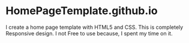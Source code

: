 # HomePageTemplate.github.io
I create a home page template with HTML5 and CSS. This is completely Responsive design. I not Free to use because, I spent my time on it.
